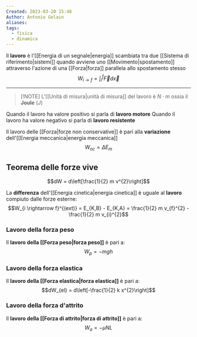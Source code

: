 ```yaml
---
Created: 2023-03-20 15:48
Author: Antonio Gelain
aliases: 
tags:
  - fisica
  - dinamica
---
```


Il **lavoro** è l'[[Energia di un segnale|energia]] scambiata tra due [[Sistema di riferimento|sistemi]] quando avviene uno [[Movimento|spostamento]] attraverso l'azione di una [[Forza|forza]] parallela allo spostamento stesso
$$W_{i \rightarrow f} = \int_{i}^{f} \vec{F} d \vec{x}$$

---

> [!NOTE] L'[[Unità di misura|unità di misura]] del lavoro è $N \cdot m$ ossia il **Joule** ($J$)

Quando il lavoro ha valore positivo si parla di **lavoro motore**
Quando il lavoro ha valore negativo si parla di **lavoro resistente**

Il lavoro delle [[Forza|forze non conservative]] è pari alla **variazione** dell'[[Energia meccanica|energia meccanica]]
$$W_{nc} = \Delta E_{m}$$

## Teorema delle forze vive

$$dW = d\left[\frac{1}{2} m v^{2}\right]$$

La **differenza** dell'[[Energia cinetica|energia cinetica]] è uguale al **lavoro** compiuto dalle forze esterne:
$$W_{i \rightarrow f}^{(ext)} = E_{K,B} - E_{K,A} = \frac{1}{2} m v_{f}^{2} - \frac{1}{2} m v_{i}^{2}$$

### Lavoro della forza peso

Il **lavoro della [[Forza peso|forza peso]]** è pari a:
$$W_{p} = -mgh$$

### Lavoro della forza elastica

Il **lavoro della [[Forza elastica|forza elastica]]** è pari a:
$$dW_{el} = d\left[-\frac{1}{2} k x^{2}\right]$$

### Lavoro della forza d'attrito

Il **lavoro della [[Forza di attrito|forza di attrito]]** è pari a:
$$W_{a} = -\mu N L$$

